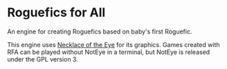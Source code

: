 # Roguefics for All
An engine for creating Roguefics based on baby's first Roguefic.

This engine uses [Necklace of the Eye](http://roguetemple.com/z/noteye/) for its graphics. Games created with RFA can be played without NotEye in a terminal, but NotEye is released under the GPL version 3.
